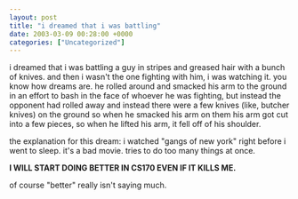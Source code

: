 ```yaml
---
layout: post
title: "i dreamed that i was battling"
date: 2003-03-09 00:28:00 +0000
categories: ["Uncategorized"]
---
```


i dreamed that i was battling a guy in stripes and greased hair with a bunch of knives. and then i wasn't the one fighting with him, i was watching it. you know how dreams are. he rolled around and smacked his arm to the ground in an effort to bash in the face of whoever he was fighting, but instead the opponent had rolled away and instead there were a few knives (like, butcher knives) on the ground so when he smacked his arm on them his arm got cut into a few pieces, so when he lifted his arm, it fell off of his shoulder.

the explanation for this dream: i watched "gangs of new york" right before i went to sleep. it's a bad movie. tries to do too many things at once. 

**I WILL START DOING BETTER IN CS170 EVEN IF IT KILLS ME.** 

of course "better" really isn't saying much.